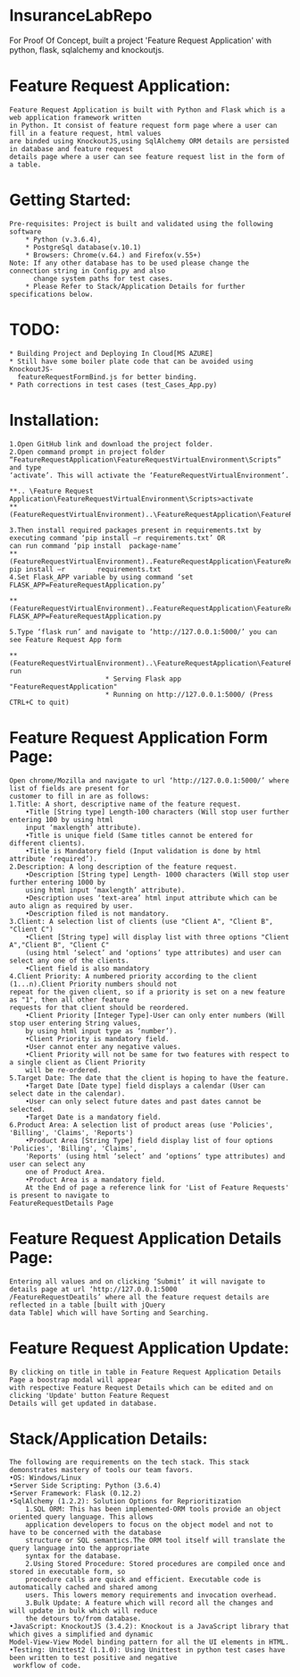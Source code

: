 # InsuranceLabRepo
For Proof Of Concept, built a project 'Feature Request Application' with python, flask, sqlalchemy and knockoutjs.

# Feature Request Application:
	Feature Request Application is built with Python and Flask which is a web application framework written 
	in Python. It consist of feature request form page where a user can fill in a feature request, html values
	are binded using KnockoutJS,using SqlAlchemy ORM details are persisted in database and feature request 
	details page where a user can see feature request list in the form of a table. 
    
# Getting Started:
	Pre-requisites: Project is built and validated using the following software
		* Python (v.3.6.4), 
		* PostgreSql database(v.10.1)
		* Browsers: Chrome(v.64.) and Firefox(v.55+)
	Note: If any other database has to be used please change the connection string in Config.py and also 
	      change system paths for test cases.
    	* Please Refer to Stack/Application Details for further specifications below.
    
# TODO:
	* Building Project and Deploying In Cloud[MS AZURE]
	* Still have some boiler plate code that can be avoided using KnockoutJS-
	  featureRequestFormBind.js for better binding.
	* Path corrections in test cases (test_Cases_App.py)

# Installation:
	1.Open GitHub link and download the project folder.
	2.Open command prompt in project folder “FeatureRequestApplication\FeatureRequestVirtualEnvironment\Scripts” and type
	‘activate’. This will activate the ‘FeatureRequestVirtualEnvironment’.

	**.. \Feature Request Application\FeatureRequestVirtualEnvironment\Scripts>activate
	**(FeatureRequestVirtualEnvironment)..\FeatureRequestApplication\FeatureRequestVirtualEnvironment\Scripts>
		
	3.Then install required packages present in requirements.txt by executing command ‘pip install –r requirements.txt’ OR
	can run command ‘pip install  package-name’
	**(FeatureRequestVirtualEnvironment)..FeatureRequestApplication\FeatureRequestVirtualEnvironment\Scripts> pip install –r 		requirements.txt
	4.Set Flask_APP variable by using command ‘set FLASK_APP=FeatureRequestApplication.py’
	
	**(FeatureRequestVirtualEnvironment)..FeatureRequestApplication\FeatureRequestVirtualEnvironment\Scripts>set FLASK_APP=FeatureRequestApplication.py
        
	5.Type ‘flask run’ and navigate to ‘http://127.0.0.1:5000/’ you can see Feature Request App form
	
	**(FeatureRequestVirtualEnvironment)..\FeatureRequestApplication\FeatureRequestVirtualEnvironment>flask run
 							* Serving Flask app "FeatureRequestApplication"
							* Running on http://127.0.0.1:5000/ (Press CTRL+C to quit)
 					
 # Feature Request Application Form Page:
 	Open chrome/Mozilla and navigate to url ‘http://127.0.0.1:5000/’ where list of fields are present for 
	customer to fill in are as follows:
	1.Title: A short, descriptive name of the feature request.
		•Title [String type] Length-100 characters (Will stop user further entering 100 by using html
		input ‘maxlength’ attribute).
		•Title is unique field (Same titles cannot be entered for different clients).
		•Title is Mandatory field (Input validation is done by html attribute ‘required’).
	2.Description: A long description of the feature request.
		•Description [String type] Length- 1000 characters (Will stop user further entering 1000 by 
		using html input ‘maxlength’ attribute).
		•Description uses ‘text-area’ html input attribute which can be auto align as required by user.
		•Description filed is not mandatory.
	3.Client: A selection list of clients (use "Client A", "Client B", "Client C")
		•Client [String type] will display list with three options "Client A","Client B", "Client C"
		(using html ‘select’ and ‘options’ type attributes) and user can select any one of the clients.
		•Client field is also mandatory
	4.Client Priority: A numbered priority according to the client (1...n).Client Priority numbers should not
	repeat for the given client, so if a priority is set on a new feature as "1", then all other feature 
	requests for that client should be reordered.
		•Client Priority [Integer Type]-User can only enter numbers (Will stop user entering String values,
		by using html input type as ‘number’).
		•Client Priority is mandatory field.
		•User cannot enter any negative values.
		•Client Priority will not be same for two features with respect to a single client as Client Priority 
		will be re-ordered.
	5.Target Date: The date that the client is hoping to have the feature.
		•Target Date [Date type] field displays a calendar (User can select date in the calendar).
		•User can only select future dates and past dates cannot be selected.
		•Target Date is a mandatory field.
	6.Product Area: A selection list of product areas (use 'Policies', 'Billing', 'Claims', 'Reports')
		•Product Area [String Type] field display list of four options 'Policies', 'Billing', 'Claims', 
		'Reports' (using html ‘select’ and ‘options’ type attributes) and user can select any 
		one of Product Area.
		•Product Area is a mandatory field.
    	At the End of page a reference link for 'List of Feature Requests' is present to navigate to
	FeatureRequestDetails Page
        
# Feature Request Application Details Page:
	Entering all values and on clicking ‘Submit’ it will navigate to details page at url ‘http://127.0.0.1:5000
	/FeatureRequestDeatils’ where all the feature request details are reflected in a table [built with jQuery 
	data Table] which will have Sorting and Searching.
# Feature Request Application Update:
	By clicking on title in table in Feature Request Application Details Page a boostrap modal will appear
	with respective Feature Request Details which can be edited and on clicking 'Update' button Feature Request
	Details will get updated in database.
	
# Stack/Application Details:
	The following are requirements on the tech stack. This stack demonstrates mastery of tools our team favors.
	•OS: Windows/Linux
	•Server Side Scripting: Python (3.6.4)
	•Server Framework: Flask (0.12.2)
	•SqlAlchemy (1.2.2): Solution Options for Reprioritization
		1.SQL ORM: This has been implemented-ORM tools provide an object oriented query language. This allows
		application developers to focus on the object model and not to have to be concerned with the database
		structure or SQL semantics.The ORM tool itself will translate the query language into the appropriate
		syntax for the database.
		2.Using Stored Procedure: Stored procedures are compiled once and stored in executable form, so 
		procedure calls are quick and efficient. Executable code is automatically cached and shared among 
		users. This lowers memory requirements and invocation overhead.
		3.Bulk Update: A feature which will record all the changes and will update in bulk which will reduce
		the detours to/from database.
	•JavaScript: KnockoutJS (3.4.2): Knockout is a JavaScript library that which gives a simplified and dynamic 
	Model-View-View Model binding pattern for all the UI elements in HTML.
	•Testing: Unittest2 (1.1.0): Using Unittest in python test cases have been written to test positive and negative 
	 workflow of code. 


                



